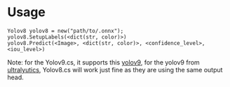 # Usage

```
Yolov8 yolov8 = new("path/to/.onnx");
yolov8.SetupLabels(<dict(str, color)>)
yolov8.Predict(<Image>, <dict(str, color)>, <confidence_level>, <iou_level>)
```
Note: for the Yolov9.cs, it supports this [yolov9](https://github.com/WongKinYiu/yolov9), for the yolov9 from [ultralyutics](https://github.com/ultralytics/ultralytics), Yolov8.cs will work just fine as they are using the same output head.
